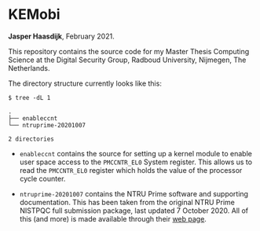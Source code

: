 # KEMobi

**Jasper Haasdijk**, February 2021.

This repository contains the source code for my Master Thesis Computing Science
at the Digital Security Group, Radboud University, Nijmegen, The Netherlands.

The directory structure currently looks like this:

```
$ tree -dL 1

.
├── enableccnt
└── ntruprime-20201007

2 directories
```

- `enableccnt` contains the source for setting up a kernel module to enable
user space access to the `PMCCNTR_EL0` System register. This allows us to
read the `PMCCNTR_EL0` register which holds the value of the processor cycle
counter.

- `ntruprime-20201007` contains the NTRU Prime software and supporting
documentation. This has been taken from the original NTRU Prime NISTPQC full
submission package, last updated 7 October 2020. All of this (and more) is
made available through their [web page](https://ntruprime.cr.yp.to/).